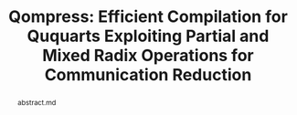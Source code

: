 ---
title: "Qompress: Efficient Compilation for Ququarts Exploiting Partial and Mixed Radix Operations for Communication Reduction"
layout: project
#publisher: 28th ACM International Conference on Architectural Support for Programming Languages and Operating Systems (ASPLOS)
image: /assets/img/projects/reoptimization/hero.png
abstract: abstract.md
items:
    - name: PDF
      link: /assets/papers/Chadwick_Efficient_2023.pdf
    - name: code
      link: https://github.com/jasonchadwick/pulse-interpolation
authors:
    - name: "Jason Chadwick"
      affiliation: University of Chicago
    - name: "Frederic T. Chong"
      link: https://people.cs.uchicago.edu/~ftchong/
      affiliation: University of Chicago
      last: true
figures:
    - file: /assets/img/projects/reoptimization/01_example.png
      caption: 01_example.md
    - file: /assets/img/projects/reoptimization/02_pulses.png
      caption: 02_pulses.md
    - file: /assets/img/projects/reoptimization/03_computation.png
      caption: 03_computation.md
    - file: /assets/img/projects/reoptimization/04_box.png
      caption: 04_box.md
      width: 100%
---